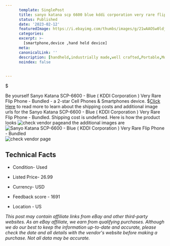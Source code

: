 ```yaml
---
      template: SinglePost
      title: sanyo katana scp 6600 blue kddi corporation very rare flip phone bundled
      status: Published
      date: '2023-02-12'
      featuredImage: https://i.ebayimg.com/thumbs/images/g/21wAAOSw0ldjVwQu/s-l225.jpg
      categories: 
      excerpt: >-
        [smartphone,device ,hand held device]
      meta:
      canonicalLink: ''
      description: [handheld,industrially made,well crafted,Portable,Mobile,Compact,Convenient,Lightweight,Maneuverable,Man-portable,Miniature,Carriable,Hand-held,Light,Holdable,Transportable,Mobile device,Pocket-sized,On-the-go,Wireless,Cordless,Compact size,Convenient size, smartphone,device ,hand held device]
      noindex: false
      
        
---
```

$

Be yourself Sanyo Katana SCP-6600 - Blue ( KDDI Corporation ) Very Rare Flip Phone - Bundled - a 2-star Cell Phones & Smartphones device.
$[Click Here](https://www.ebay.com/itm/325397279065?hash=item4bc3307159%3Ag%3A21wAAOSw0ldjVwQu&mkevt=1&mkcid=1&mkrid=711-53200-19255-0&campid=%253CePNCampaignId%253E&customid=%253CreferenceId%253E&toolid=10049) to read more to learn about the shipping costs and additional image urls for the Sanyo Katana SCP-6600 - Blue ( KDDI Corporation ) Very Rare Flip Phone - Bundled. Shipping cost is undefined. Here is how the product looks ![check vendor page](https://i.ebayimg.com/thumbs/images/g/21wAAOSw0ldjVwQu/s-l225.jpg)and the additional images are![Sanyo Katana SCP-6600 - Blue ( KDDI Corporation ) Very Rare Flip Phone - Bundled](https://i.ebayimg.com/images/g/21wAAOSw0ldjVwQu/s-l1600.jpg)![check vendor page](https://origin-galleryplus.ebayimg.com/ws/web/325397279065_2_0_1/225x225.jpg,https://origin-galleryplus.ebayimg.com/ws/web/325397279065_3_0_1/225x225.jpg,https://origin-galleryplus.ebayimg.com/ws/web/325397279065_4_0_1/225x225.jpg)



 ## Technical Facts 



     
      

 - Condition- Used 


      

 - Listed Price- 26.99 


      

 - Currency- USD 


      

 - Feedback score - 1691 


      

 - Location - US 


      
      

 *_This post may contain affiliate links from eBay and other third-party websites. As an eBay affiliate, we earn from qualifying purchases. Although we do our best to keep the information up-to-date and accurate, please check the date and all details with the vendor's website before making a purchase. Not all data may be accurate._*






